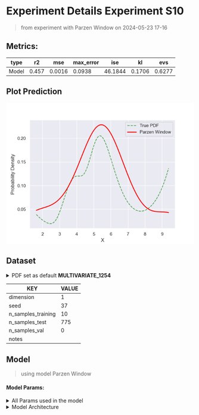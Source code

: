 # Experiment Details Experiment S10
> from experiment with Parzen Window
> on 2024-05-23 17-16
## Metrics:
                                                                  
| type  | r2    | mse    | max_error | ise     | kl     | evs    |
|-------|-------|--------|-----------|---------|--------|--------|
| Model | 0.457 | 0.0016 | 0.0938    | 46.1844 | 0.1706 | 0.6277 |
                                                                  
## Plot Prediction

<img src="pdf_1b1cc318.png">

## Dataset

<details><summary>PDF set as default <b>MULTIVARIATE_1254</b></summary>

#### Dimension 1
                                      
| type        | rate | weight |      |
|-------------|------|--------|------|
| exponential | 1    | 0.2    |      |
| logistic    | 4    | 0.8    | 0.25 |
| logistic    | 5.5  | 0.7    | 0.3  |
| exponential | -1   | 0.25   | -10  |
                                      
</details>
                              
| KEY                | VALUE |
|--------------------|-------|
| dimension          | 1     |
| seed               | 37    |
| n_samples_training | 10    |
| n_samples_test     | 775   |
| n_samples_val      | 0     |
| notes              |       |
                              
## Model
> using model Parzen Window
#### Model Params:
<details><summary>All Params used in the model </summary>

                            
| KEY | VALUE              |
|-----|--------------------|
| h   | 0.9999926786987219 |
                            
</details>

<details><summary>Model Architecture </summary>

ParzenWindow_Model(h=0.9999926786987219, training=array([9.375019, 4.89003 , 7.043401, 4.748877, 5.748054, 5.605426,
       6.239142, 5.282705, 1.641122, 3.493585]))
</details>

